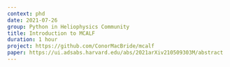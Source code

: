 ```yaml
---
context: phd
date: 2021-07-26
group: Python in Heliophysics Community
title: Introduction to MCALF
duration: 1 hour
project: https://github.com/ConorMacBride/mcalf
paper: https://ui.adsabs.harvard.edu/abs/2021arXiv210509303M/abstract
---
```

